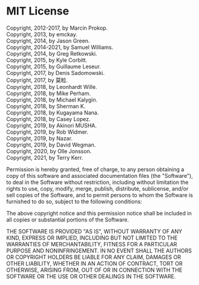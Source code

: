 # MIT License

Copyright, 2012-2017, by Marcin Prokop.  
Copyright, 2013, by emckay.  
Copyright, 2014, by Jason Green.  
Copyright, 2014-2021, by Samuel Williams.  
Copyright, 2014, by Greg Retkowski.  
Copyright, 2015, by Kyle Corbitt.  
Copyright, 2015, by Guillaume Leseur.  
Copyright, 2017, by Denis Sadomowski.  
Copyright, 2017, by 莫粒.  
Copyright, 2018, by Leonhardt Wille.  
Copyright, 2018, by Mike Perham.  
Copyright, 2018, by Michael Kalygin.  
Copyright, 2018, by Sherman K.  
Copyright, 2018, by Kugayama Nana.  
Copyright, 2018, by Casey Lopez.  
Copyright, 2019, by Akinori MUSHA.  
Copyright, 2019, by Rob Widmer.  
Copyright, 2019, by Nazar.  
Copyright, 2019, by David Wegman.  
Copyright, 2020, by Olle Jonsson.  
Copyright, 2021, by Terry Kerr.  

Permission is hereby granted, free of charge, to any person obtaining a copy
of this software and associated documentation files (the "Software"), to deal
in the Software without restriction, including without limitation the rights
to use, copy, modify, merge, publish, distribute, sublicense, and/or sell
copies of the Software, and to permit persons to whom the Software is
furnished to do so, subject to the following conditions:

The above copyright notice and this permission notice shall be included in all
copies or substantial portions of the Software.

THE SOFTWARE IS PROVIDED "AS IS", WITHOUT WARRANTY OF ANY KIND, EXPRESS OR
IMPLIED, INCLUDING BUT NOT LIMITED TO THE WARRANTIES OF MERCHANTABILITY,
FITNESS FOR A PARTICULAR PURPOSE AND NONINFRINGEMENT. IN NO EVENT SHALL THE
AUTHORS OR COPYRIGHT HOLDERS BE LIABLE FOR ANY CLAIM, DAMAGES OR OTHER
LIABILITY, WHETHER IN AN ACTION OF CONTRACT, TORT OR OTHERWISE, ARISING FROM,
OUT OF OR IN CONNECTION WITH THE SOFTWARE OR THE USE OR OTHER DEALINGS IN THE
SOFTWARE.
